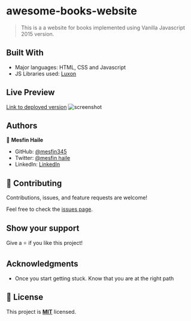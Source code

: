 # awesome-books-website

> This is a a website for books implemented using Vanilla Javascript 2015 version.

## Built With

- Major languages: HTML, CSS and Javascript
- JS Libraries used: [Luxon](https://www.npmjs.com/package/luxon)

## Live Preview

[Link to deployed version](https://wuletawwonte.github.io/awesome-books-refactored/)
![screenshot](https://user-images.githubusercontent.com/12524453/159860941-9038a6b4-9914-48d2-81b1-a731e1c21e61.png)

## Authors

👤 **Mesfin Haile**

- GitHub: [@mesfin345](https://github.com/mesfin345)
- Twitter: [@mesfin haile](https://twitter.com)
- LinkedIn: [LinkedIn](https://www.linkedin.com/in/mesfin-haile-380b64228/)

## 🤝 Contributing

Contributions, issues, and feature requests are welcome!

Feel free to check the [issues page](../../issues/).

## Show your support

Give a ⭐️ if you like this project!

## Acknowledgments

- Once you start getting stuck. Know that you are at the right path

## 📝 License

This project is **[MIT](./LICENSE)** licensed.
